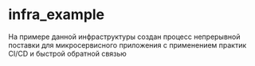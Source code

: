 # infra_example
На примере данной инфраструктуры создан процесс непрерывной поставки для микросервисного приложения с применением практик CI/CD и быстрой обратной связью
